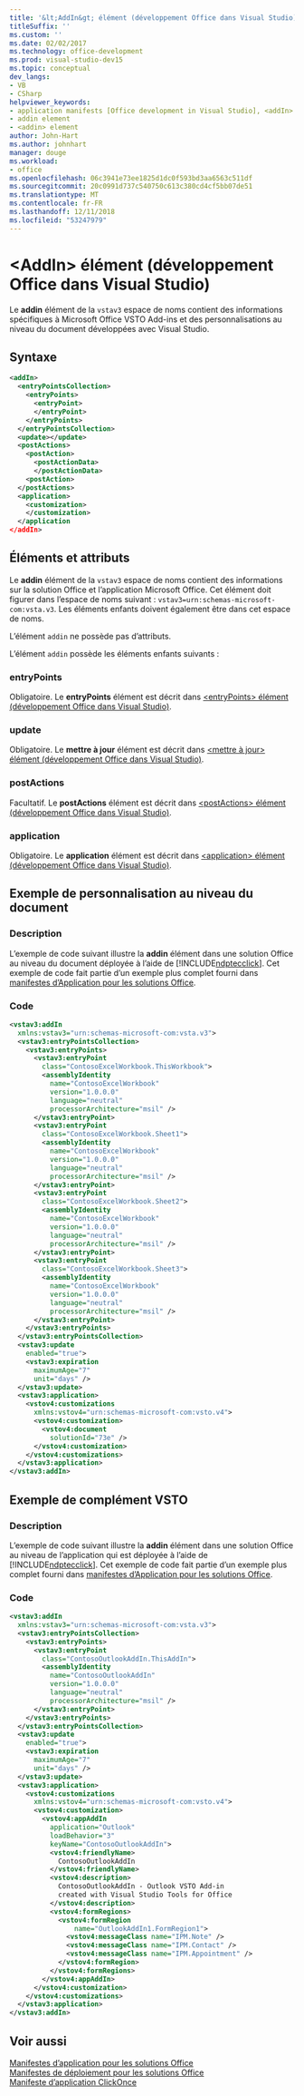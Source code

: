 ```yaml
---
title: '&lt;AddIn&gt; élément (développement Office dans Visual Studio)'
titleSuffix: ''
ms.custom: ''
ms.date: 02/02/2017
ms.technology: office-development
ms.prod: visual-studio-dev15
ms.topic: conceptual
dev_langs:
- VB
- CSharp
helpviewer_keywords:
- application manifests [Office development in Visual Studio], <addIn> element
- addin element
- <addin> element
author: John-Hart
ms.author: johnhart
manager: douge
ms.workload:
- office
ms.openlocfilehash: 06c3941e73ee1825d1dc0f593bd3aa6563c511df
ms.sourcegitcommit: 20c0991d737c540750c613c380cd4cf5bb07de51
ms.translationtype: MT
ms.contentlocale: fr-FR
ms.lasthandoff: 12/11/2018
ms.locfileid: "53247979"
---
```

# <a name="ltaddingt-element-office-development-in-visual-studio"></a>&lt;AddIn&gt; élément (développement Office dans Visual Studio)
  Le **addin** élément de la `vstav3` espace de noms contient des informations spécifiques à Microsoft Office VSTO Add-ins et des personnalisations au niveau du document développées avec Visual Studio.  

## <a name="syntax"></a>Syntaxe  

```xml
<addIn>  
  <entryPointsCollection>  
    <entryPoints>  
      <entryPoint>  
      </entryPoint>  
    </entryPoints>  
  </entryPointsCollection>  
  <update></update>  
  <postActions>  
    <postAction>  
      <postActionData>  
      </postActionData>  
    <postAction>  
  </postActions>  
  <application>  
    <customization>  
    </customization>  
  </application  
</addIn>  
```  

## <a name="elements-and-attributes"></a>Éléments et attributs  
 Le **addin** élément de la `vstav3` espace de noms contient des informations sur la solution Office et l’application Microsoft Office. Cet élément doit figurer dans l’espace de noms suivant : `vstav3=urn:schemas-microsoft-com:vsta.v3`. Les éléments enfants doivent également être dans cet espace de noms.  

 L’élément `addin` ne possède pas d’attributs.  

 L’élément `addin` possède les éléments enfants suivants :  

### <a name="entrypoints"></a>entryPoints  
 Obligatoire. Le **entryPoints** élément est décrit dans [ &#60;entryPoints&#62; élément &#40;développement Office dans Visual Studio&#41;](../vsto/entrypoints-element-office-development-in-visual-studio.md).  

### <a name="update"></a>update  
 Obligatoire. Le **mettre à jour** élément est décrit dans [ &#60;mettre à jour&#62; élément &#40;développement Office dans Visual Studio&#41;](../vsto/update-element-office-development-in-visual-studio.md).  

### <a name="postactions"></a>postActions  
 Facultatif. Le **postActions** élément est décrit dans [ &#60;postActions&#62; élément &#40;développement Office dans Visual Studio&#41;](../vsto/postactions-element-office-development-in-visual-studio.md).  

### <a name="application"></a>application  
 Obligatoire. Le **application** élément est décrit dans [ &#60;application&#62; élément &#40;développement Office dans Visual Studio&#41;](../vsto/application-element-office-development-in-visual-studio.md).  

## <a name="document-level-customization-example"></a>Exemple de personnalisation au niveau du document  

### <a name="description"></a>Description  
 L’exemple de code suivant illustre la **addin** élément dans une solution Office au niveau du document déployée à l’aide de [!INCLUDE[ndptecclick](../vsto/includes/ndptecclick-md.md)]. Cet exemple de code fait partie d’un exemple plus complet fourni dans [manifestes d’Application pour les solutions Office](../vsto/application-manifests-for-office-solutions.md).  

### <a name="code"></a>Code  

```xml
<vstav3:addIn   
  xmlns:vstav3="urn:schemas-microsoft-com:vsta.v3">  
  <vstav3:entryPointsCollection>  
    <vstav3:entryPoints>  
      <vstav3:entryPoint   
        class="ContosoExcelWorkbook.ThisWorkbook">  
        <assemblyIdentity   
          name="ContosoExcelWorkbook"   
          version="1.0.0.0"   
          language="neutral"   
          processorArchitecture="msil" />  
      </vstav3:entryPoint>  
      <vstav3:entryPoint   
        class="ContosoExcelWorkbook.Sheet1">  
        <assemblyIdentity   
          name="ContosoExcelWorkbook"   
          version="1.0.0.0"   
          language="neutral"   
          processorArchitecture="msil" />  
      </vstav3:entryPoint>  
      <vstav3:entryPoint   
        class="ContosoExcelWorkbook.Sheet2">  
        <assemblyIdentity   
          name="ContosoExcelWorkbook"   
          version="1.0.0.0"   
          language="neutral"   
          processorArchitecture="msil" />  
      </vstav3:entryPoint>  
      <vstav3:entryPoint   
        class="ContosoExcelWorkbook.Sheet3">  
        <assemblyIdentity   
          name="ContosoExcelWorkbook"   
          version="1.0.0.0"   
          language="neutral"   
          processorArchitecture="msil" />  
      </vstav3:entryPoint>  
    </vstav3:entryPoints>  
  </vstav3:entryPointsCollection>  
  <vstav3:update   
    enabled="true">  
    <vstav3:expiration   
      maximumAge="7"   
      unit="days" />  
  </vstav3:update>  
  <vstav3:application>  
    <vstov4:customizations   
      xmlns:vstov4="urn:schemas-microsoft-com:vsto.v4">  
      <vstov4:customization>  
        <vstov4:document   
          solutionId="73e" />  
      </vstov4:customization>  
    </vstov4:customizations>  
  </vstav3:application>  
</vstav3:addIn>  
```  

## <a name="vsto-add-in-example"></a>Exemple de complément VSTO  

### <a name="description"></a>Description  
 L’exemple de code suivant illustre la **addin** élément dans une solution Office au niveau de l’application qui est déployée à l’aide de [!INCLUDE[ndptecclick](../vsto/includes/ndptecclick-md.md)]. Cet exemple de code fait partie d’un exemple plus complet fourni dans [manifestes d’Application pour les solutions Office](../vsto/application-manifests-for-office-solutions.md).  

### <a name="code"></a>Code  

```xml
<vstav3:addIn   
  xmlns:vstav3="urn:schemas-microsoft-com:vsta.v3">  
  <vstav3:entryPointsCollection>  
    <vstav3:entryPoints>  
      <vstav3:entryPoint   
        class="ContosoOutlookAddIn.ThisAddIn">  
        <assemblyIdentity   
          name="ContosoOutlookAddIn"   
          version="1.0.0.0"   
          language="neutral"   
          processorArchitecture="msil" />  
      </vstav3:entryPoint>  
    </vstav3:entryPoints>  
  </vstav3:entryPointsCollection>  
  <vstav3:update   
    enabled="true">  
    <vstav3:expiration   
      maximumAge="7"   
      unit="days" />  
  </vstav3:update>  
  <vstav3:application>  
    <vstov4:customizations   
      xmlns:vstov4="urn:schemas-microsoft-com:vsto.v4">  
      <vstov4:customization>  
        <vstov4:appAddIn   
          application="Outlook"   
          loadBehavior="3"   
          keyName="ContosoOutlookAddIn">  
          <vstov4:friendlyName>  
            ContosoOutlookAddIn  
          </vstov4:friendlyName>  
          <vstov4:description>  
            ContosoOutlookAddIn - Outlook VSTO Add-in   
            created with Visual Studio Tools for Office  
          </vstov4:description>  
          <vstov4:formRegions>  
            <vstov4:formRegion  
                name="OutlookAddIn1.FormRegion1">  
              <vstov4:messageClass name="IPM.Note" />  
              <vstov4:messageClass name="IPM.Contact" />  
              <vstov4:messageClass name="IPM.Appointment" />  
            </vstov4:formRegion>  
          </vstov4:formRegions>  
        </vstov4:appAddIn>  
      </vstov4:customization>  
    </vstov4:customizations>  
  </vstav3:application>  
</vstav3:addIn>  
```  

## <a name="see-also"></a>Voir aussi  
 [Manifestes d’application pour les solutions Office](../vsto/application-manifests-for-office-solutions.md)   
 [Manifestes de déploiement pour les solutions Office](../vsto/deployment-manifests-for-office-solutions.md)   
 [Manifeste d’application ClickOnce](/visualstudio/deployment/clickonce-application-manifest)  
